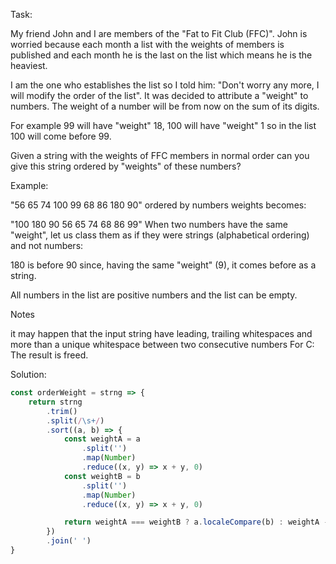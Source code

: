 Task:

My friend John and I are members of the "Fat to Fit Club (FFC)". John is worried because each month a list with the weights of members is published and each month he is the last on the list which means he is the heaviest.

I am the one who establishes the list so I told him: "Don't worry any more, I will modify the order of the list". It was decided to attribute a "weight" to numbers. The weight of a number will be from now on the sum of its digits.

For example 99 will have "weight" 18, 100 will have "weight" 1 so in the list 100 will come before 99.

Given a string with the weights of FFC members in normal order can you give this string ordered by "weights" of these numbers?

Example:

"56 65 74 100 99 68 86 180 90" ordered by numbers weights becomes: 

"100 180 90 56 65 74 68 86 99"
When two numbers have the same "weight", let us class them as if they were strings (alphabetical ordering) and not numbers:

180 is before 90 since, having the same "weight" (9), it comes before as a string.

All numbers in the list are positive numbers and the list can be empty.

Notes

it may happen that the input string have leading, trailing whitespaces and more than a unique whitespace between two consecutive numbers
For C: The result is freed.

Solution:

```js
const orderWeight = strng => {
	return strng
		.trim()
		.split(/\s+/)
		.sort((a, b) => {
			const weightA = a
				.split('')
				.map(Number)
				.reduce((x, y) => x + y, 0)
			const weightB = b
				.split('')
				.map(Number)
				.reduce((x, y) => x + y, 0)

			return weightA === weightB ? a.localeCompare(b) : weightA - weightB
		})
		.join(' ')
}
```



